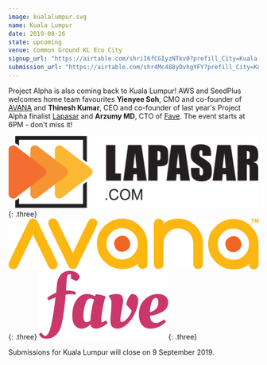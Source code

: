 ```yaml
---
image: kualalumpur.svg
name: Kuala Lumpur
date: 2019-08-26
state: upcoming
venue: Common Ground KL Eco City
signup_url: "https://airtable.com/shriI6fCGIyzNTkv0?prefill_City=Kuala Lumpur"
submission_url: "https://airtable.com/shr4Mc488yDvhgYFY?prefill_City=Kuala Lumpur"
---
```


Project Alpha is also coming back to Kuala Lumpur! AWS and SeedPlus welcomes home team favourites **Yienyee Soh**, CMO and co-founder of [AVANA](https://avana.asia/) and **Thinesh Kumar**, CEO and co-founder of last year's Project Alpha finalist [Lapasar](https://lapasar.com/) and **Arzumy MD**, CTO of [Fave](https://myfave.com). The event starts at 6PM - don't miss it!

[![Lapasar](/assets/wordmark-lapasar.svg)](https://lapasar.com/){: .three}
[![AVANA](/assets/wordmark-avana.svg)](https://avana.asia/){: .three}
[![FAVE](/assets/wordmark-fave.svg)](https://myfave.com){: .three}

Submissions for Kuala Lumpur will close on 9 September 2019.
